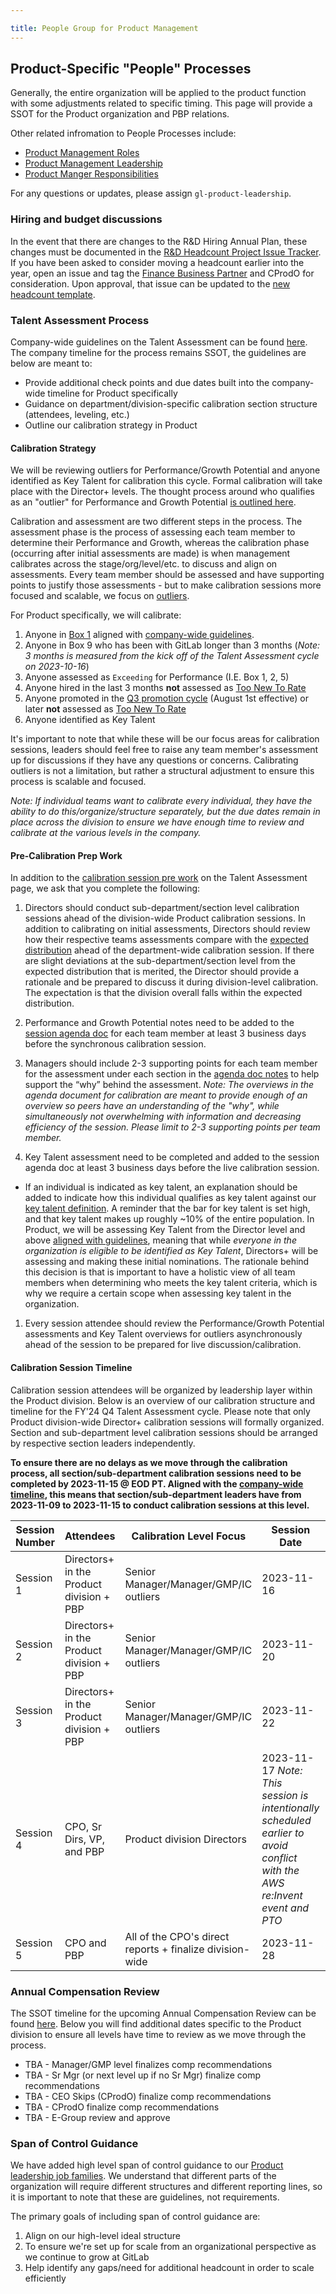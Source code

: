 ```yaml
---

title: People Group for Product Management
--- 
```


## Product-Specific "People" Processes

Generally, the entire organization will be applied to the product function with some adjustments related to specific timing. This page will provide a SSOT for the Product organization and PBP relations. 

Other related infromation to People Processes include: 

- [Product Management Roles](/handbook/product/product-manager-role) 
- [Product Management Leadership](/handbook/product/product-leadership)
- [Product Manger Responsibilities](/handbook/product/product-manager-responsibilities)

For any questions or updates, please assign `gl-product-leadership`. 

### Hiring and budget discussions 

In the event that there are changes to the R&D Hiring Annual Plan, these changes must be documented in the [R&D Headcount Project Issue Tracker](https://gitlab.com/gitlab-headcount/r-and-d-headcount/-/issues). If you have been asked to consider moving a headcount earlier into the year, open an issue and tag the [Finance Business Partner](/handbook/finance/financial-planning-and-analysis/r-and-d-finance/) and CProdO for consideration. Upon approval, that issue can be updated to the [new headcount template](https://gitlab.com/gitlab-headcount/r-and-d-headcount/-/blob/main/.gitlab/issue_templates/new_headcount.md).

### Talent Assessment Process

Company-wide guidelines on the Talent Assessment can be found [here](/handbook/people-group/talent-assessment/#timeline). The company timeline for the process remains SSOT, the guidelines are below are meant to:

- Provide additional check points and due dates built into the company-wide timeline for Product specifically 
- Guidance on department/division-specific calibration section structure (attendees, leveling, etc.) 
- Outline our calibration strategy in Product

#### Calibration Strategy 

We will be reviewing outliers for Performance/Growth Potential and anyone identified as Key Talent for calibration this cycle. Formal calibration will take place with the Director+ levels. The thought process around who qualifies as an "outlier" for Performance and Growth Potential [is outlined here](/handbook/people-group/talent-assessment/#who-do-i-calibrate). 

Calibration and assessment are two different steps in the process. The assessment phase is the process of assessing each team member to determine their Performance and Growth, whereas the calibration phase (occurring after initial assessments are made) is when management calibrates across the stage/org/level/etc. to discuss and align on assessments. Every team member should be assessed and have supporting points to justify those assessments - but to make calibration sessions more focused and scalable, we focus on [outliers](/handbook/people-group/talent-assessment/#who-do-i-calibrate). 

For Product specifically, we will calibrate:

1. Anyone in [Box 1](https://handbook.gitlab.com/handbook/people-group/talent-assessment/#the-performancegrowth-potential-matrix) aligned with [company-wide guidelines](https://handbook.gitlab.com/handbook/people-group/talent-assessment/#who-do-i-calibrate). 
1. Anyone in Box 9 who has been with GitLab longer than 3 months (_Note: 3 months is measured from the kick off of the Talent Assessment cycle on 2023-10-16_)
1. Anyone assessed as `Exceeding` for Performance (I.E. Box 1, 2, 5)
1. Anyone hired in the last 3 months **not** assessed as [Too New To Rate](https://handbook.gitlab.com/handbook/people-group/talent-assessment/#too-new-to-rate)
1. Anyone promoted in the [Q3 promotion cycle](https://handbook.gitlab.com/handbook/people-group/promotions-transfers/#fy24-q3) (August 1st effective) or later **not** assessed as [Too New To Rate](https://handbook.gitlab.com/handbook/people-group/talent-assessment/#too-new-to-rate)
1. Anyone identified as Key Talent

It's important to note that while these will be our focus areas for calibration sessions, leaders should feel free to raise any team member's assessment up for discussions if they have any questions or concerns. Calibrating outliers is not a limitation, but rather a structural adjustment to ensure this process is scalable and focused. 

_Note: If individual teams want to calibrate every individual, they have the ability to do this/organize/structure separately, but the due dates remain in place across the division to ensure we have enough time to review and calibrate at the various levels in the company._

#### Pre-Calibration Prep Work

In addition to the [calibration session pre work](/handbook/people-group/talent-assessment/#calibration-session-pre-work) on the Talent Assessment page, we ask that you complete the following:

1. Directors should conduct sub-department/section level calibration sessions ahead of the division-wide Product calibration sessions. In addition to calibrating on initial assessments, Directors should review how their respective teams assessments compare with the [expected distribution](/handbook/people-group/talent-assessment/#expected-distribution-performancegrowth-potential-company-wide) ahead of the department-wide calibration session. If there are slight deviations at the sub-department/section level from the expected distribution that is merited, the Director should provide a rationale and be prepared to discuss it during division-level calibration. The expectation is that the division overall falls within the expected distribution.

1. Performance and Growth Potential notes need to be added to the [session agenda doc](https://docs.google.com/document/d/1zrlZSfdNXpSZ09uvDM71KxH42RWBJxa6U1QTCTw05iI/edit#) for each team member at least 3 business days before the synchronous calibration session. 

1. Managers should include 2-3 supporting points for each team member for the assessment under each section in the [agenda doc notes](https://docs.google.com/document/d/1zrlZSfdNXpSZ09uvDM71KxH42RWBJxa6U1QTCTw05iI/edit#) to help support the “why” behind the assessment. _Note: The overviews in the agenda document for calibration are meant to provide enough of an overview so peers have an understanding of the "why", while simultaneously not overwhelming with information and decreasing efficiency of the session. Please limit to 2-3 supporting points per team member._

1. Key Talent assessment need to be completed and added to the session agenda doc at least 3 business days before the live calibration session. 

  - If an individual is indicated as key talent, an explanation should be added to indicate how this individual qualifies as key talent against our [key talent definition](/handbook/people-group/talent-assessment/#key-talent). A reminder that the bar for key talent is set high, and that key talent makes up roughly ~10% of the entire population. In Product, we will be assessing Key Talent from the Director level and above [aligned with guidelines](/handbook/people-group/talent-assessment/#process-to-determine-key-talent), meaning that while *everyone in the organization is eligible to be identified as Key Talent*, Directors+ will be assessing and making these initial nominations. The rationale behind this decision is that is important to have a holistic view of all team members when determining who meets the key talent criteria, which is why we require a certain scope when assessing key talent in the organization. 

1. Every session attendee should review the Performance/Growth Potential assessments and Key Talent overviews for outliers asynchronously ahead of the session to be prepared for live discussion/calibration. 

#### Calibration Session Timeline

Calibration session attendees will be organized by leadership layer within the Product division. Below is an overview of our calibration structure and timeline for the FY'24 Q4 Talent Assessment cycle. Please note that only Product division-wide Director+ calibration sessions will formally organized. Section and sub-department level calibration sessions should be arranged by respective section leaders independently.

**To ensure there are no delays as we move through the calibration process, all section/sub-department calibration sessions need to be completed by 2023-11-15 @ EOD PT. Aligned with the [company-wide timeline](https://handbook.gitlab.com/handbook/people-group/talent-assessment/#timeline), this means that section/sub-department leaders have from 2023-11-09 to 2023-11-15 to conduct calibration sessions at this level.**

| Session Number | Attendees | Calibration Level Focus | Session Date | Duration |
| --------------- | ----------------- |----------------- |----------------- |----------------- |
| Session 1  | Directors+ in the Product division + PBP  | Senior Manager/Manager/GMP/IC outliers  | 2023-11-16 | 1.5 hours |
| Session 2  | Directors+ in the Product division + PBP  | Senior Manager/Manager/GMP/IC outliers | 2023-11-20 | 1.5 hours |
| Session 3  | Directors+ in the Product division + PBP  | Senior Manager/Manager/GMP/IC outliers | 2023-11-22 | 1.5 hours |
| Session 4 | CPO, Sr Dirs, VP, and PBP | Product division Directors | 2023-11-17 _Note: This session is intentionally scheduled earlier to avoid conflict with the AWS re:Invent event and PTO_ | 1.5 hours |
| Session 5 | CPO and PBP | All of the CPO's direct reports + finalize division-wide | 2023-11-28 | 1.5 hours | 

### Annual Compensation Review

The SSOT timeline for the upcoming Annual Compensation Review can be found [here](/handbook/total-rewards/compensation/compensation-review-cycle/#january). Below you will find additional dates specific to the Product division to ensure all levels have time to review as we move through the process.

- TBA - Manager/GMP level finalizes comp recommendations
- TBA - Sr Mgr (or next level up if no Sr Mgr) finalize comp recommendations
- TBA - CEO Skips (CProdO) finalize comp recommendations
- TBA - CProdO finalize comp recommendations
- TBA - E-Group review and approve
### Span of Control Guidance

We have added high level span of control guidance to our [Product leadership job families](/job-families/product/product-management-leadership/).
We understand that different parts of the organization will require different structures and different reporting lines, so it is important to note that these are guidelines, not requirements. 

The primary goals of including span of control guidance are:

1. Align on our high-level ideal structure
2. To ensure we're set up for scale from an organizational perspective as we continue to grow at GitLab
3. Help identify any gaps/need for additional headcount in order to scale efficiently
